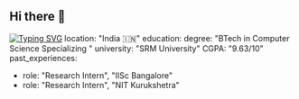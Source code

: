 ## Hi there 👋
[![Typing SVG](https://readme-typing-svg.demolab.com?font=Fira+Code&pause=1000&color=F3F743&width=435&lines=My+Name+is+Bhavya;I+am+a+Budding+SoftWare+Developer)](https://git.io/typing-svg)
location: "India 🇮🇳"
education:
  degree: "BTech in Computer Science Specializing "
  university: "SRM University"
  CGPA: "9.63/10"
past_experiences:
  - role: "Research Intern", "IISc Bangalore"
  - role: "Research Intern", "NIT Kurukshetra"
